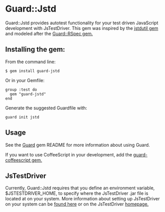 # Guard::Jstd

Guard::Jstd provides autotest functionality for your test driven JavaScript development with JsTestDriver. This gem was inspired by the [jstdutil gem](http://cjohansen.no/en/javascript/jstdutil_a_ruby_wrapper_over_jstestdriver) and modeled after the [Guard::RSpec gem.](https://github.com/guard/guard-rspec)

## Installing the gem:

From the command line:

    $ gem install guard-jstd

Or in your Gemfile:

    group :test do
      gem "guard-jstd"
    end

Generate the suggested Guardfile with:

    guard init jstd

## Usage

See the [Guard](http://github.com/guard/guard) gem README for more information about using Guard.

If you want to use CoffeeScript in your development, add the [guard-coffeescript gem.](https://github.com/guard/guard-coffeescript)

## JsTestDriver

Currently, Guard::Jstd requires that you define an environment variable, $JSTESTDRIVER_HOME, to specify where the JsTestDriver .jar file is located at on your system. More information about setting up JsTestDriver on your system can be [found here](http://www.arailsdemo.com/posts/46) or on the JsTestDriver [homepage.](http://code.google.com/p/js-test-driver/)
